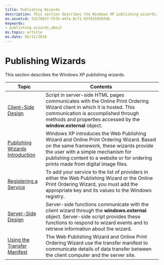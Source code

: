 ```yaml
---
title: Publishing Wizards
description: This section describes the Windows XP publishing wizards.
ms.assetid: 53279837-f57b-447a-8c71-03f635959fdb
keywords:
- publishing wizards,about
ms.topic: article
ms.date: 05/31/2018
---
```


# Publishing Wizards

This section describes the Windows XP publishing wizards.



| Topic                                               | Contents                                                                                                                                                                                                                                                                   |
|-----------------------------------------------------|----------------------------------------------------------------------------------------------------------------------------------------------------------------------------------------------------------------------------------------------------------------------------|
| [Client-Side Design](pubwiz-client.md)             | Script in server-side HTML pages communicates with the Online Print Ordering Wizard client in which it is hosted. This communication is accomplished through methods and properties accessed by the **window.external** object.<br/>                                 |
| [Publishing Wizards Introduction](pubwiz-intro.md) | Windows XP introduces the Web Publishing Wizard and Online Print Ordering Wizard. Based on the same framework, these wizards provide the user with a simple mechanism for publishing content to a website or for ordering prints made from digital image files.<br/> |
| [Registering a Service](pubwiz-reg.md)             | To add your service to the list of providers in either the Web Publishing Wizard or the Online Print Ordering Wizard, you must add the appropriate key and its values to the Windows registry.<br/>                                                                  |
| [Server-Side Design](pubwiz-server.md)             | Server-side functions communicate with the client wizard through the **windows.external** object. Server-side script provides these functions to respond to wizard events and to retrieve information about the wizard.<br/>                                         |
| [Using the Transfer Manifest](pubwiz-manifest.md)  | The Web Publishing Wizard and Online Print Ordering Wizard use the transfer manifest to communicate details of data transfer between the client computer and the server site.<br/>                                                                                   |



 

 

 





